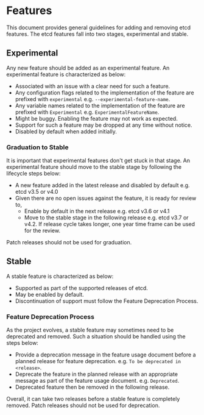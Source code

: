 # Features 

This document provides general guidelines for adding and removing etcd features. The etcd features fall into two stages, experimental and stable.

## Experimental

Any new feature should be added as an experimental feature. An experimental feature is characterized as below:
- Associated with an issue with a clear need for such a feature.
- Any configuration flags related to the implementation of the feature are prefixed with `experimental` e.g. `--experimental-feature-name`.
- Any variable names related to the implementation of the feature are prefixed with `Experimental` e.g. `ExperimentalFeatureName`.
- Might be buggy. Enabling the feature may not work as expected. 
- Support for such a feature may be dropped at any time without notice.
- Disabled by default when added initially.

### Graduation to Stable

It is important that experimental features don't get stuck in that stage.  An experimental feature should move to the stable stage by following the lifecycle steps below:
- A new feature added in the latest release and disabled by default e.g. etcd v3.5 or v4.0
- Given there are no open issues against the feature, it is ready for review to,
  - Enable by default in the next release e.g. etcd v3.6 or v4.1
  - Move to the stable stage in the following release e.g. etcd v3.7 or v4.2. If release cycle takes longer, one year time frame can be used for the review.

Patch releases should not be used for graduation.

## Stable

A stable feature is characterized as below: 
- Supported as part of the supported releases of etcd.
- May be enabled by default.
- Discontinuation of support must follow the Feature Deprecation Process.

### Feature Deprecation Process

As the project evolves, a stable feature may sometimes need to be deprecated and removed. Such a situation should be handled using the steps below:
- Provide a deprecation message in the feature usage document before a planned release for feature deprecation. e.g. `To be deprecated in <release>`.
- Deprecate the feature in the planned release with an appropriate message as part of the feature usage document. e.g. `Deprecated`.
- Deprecated feature then be removed in the following release.

Overall, it can take two releases before a stable feature is completely removed. Patch releases should not be used for deprecation.
